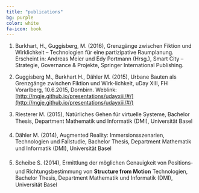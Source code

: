 ```yaml
---
title: "publications"
bg: purple
color: white
fa-icon: book
---
```


1. Burkhart, H., Guggisberg, M. (2016), Grenzgänge zwischen Fiktion und Wirklichkeit – Technologien für eine partizipative Raumplanung. Erscheint in: Andreas Meier und Edy Portmann (Hrsg.), Smart City – Strategie, Governance & Projekte, Springer International Publishing.

2. Guggisberg M., Burkhart H., Dähler M. (2015), Urbane Bauten als Grenzgänge zwischen Fiktion und Wirk-lichkeit, uDay XIII, FH Vorarlberg, 10.6.2015, Dornbirn.
Weblink: [http://mgje.github.io/presentations/udayxiii/#/](http://mgje.github.io/presentations/udayxiii/#/)

3. Riesterer M. (2015), Natürliches Gehen für virtuelle Systeme, Bachelor Thesis, Department Mathematik und Informatik (DMI), Universität Basel

4. Dähler M. (2014), Augmented Reality:
Immersionsszenarien, Technologien und Fallstudie,
Bachelor Thesis, Department Mathematik und Informatik (DMI), Universität Basel

5. Scheibe S. (2014), Ermittlung der möglichen
Genauigkeit von Positions- und
Richtungsbestimmung von **Structure from
Motion** Technologien, Bachelor Thesis, Department Mathematik und Informatik (DMI), Universität Basel

